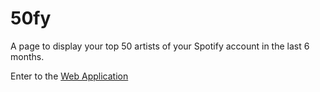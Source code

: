# 50fy
A page to display your top 50 artists of your Spotify account in the last 6 months.

Enter to the [Web Application](https://hugh140.github.io/tree_spoti/)
